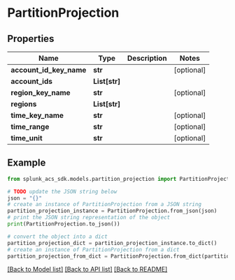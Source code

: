 # PartitionProjection


## Properties

Name | Type | Description | Notes
------------ | ------------- | ------------- | -------------
**account_id_key_name** | **str** |  | [optional] 
**account_ids** | **List[str]** |  | 
**region_key_name** | **str** |  | [optional] 
**regions** | **List[str]** |  | 
**time_key_name** | **str** |  | [optional] 
**time_range** | **str** |  | [optional] 
**time_unit** | **str** |  | [optional] 

## Example

```python
from splunk_acs_sdk.models.partition_projection import PartitionProjection

# TODO update the JSON string below
json = "{}"
# create an instance of PartitionProjection from a JSON string
partition_projection_instance = PartitionProjection.from_json(json)
# print the JSON string representation of the object
print(PartitionProjection.to_json())

# convert the object into a dict
partition_projection_dict = partition_projection_instance.to_dict()
# create an instance of PartitionProjection from a dict
partition_projection_from_dict = PartitionProjection.from_dict(partition_projection_dict)
```
[[Back to Model list]](../README.md#documentation-for-models) [[Back to API list]](../README.md#documentation-for-api-endpoints) [[Back to README]](../README.md)


